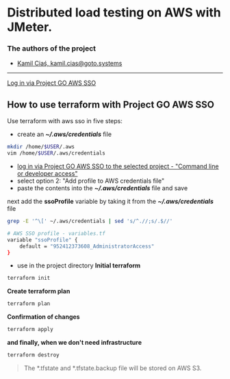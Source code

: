 # Distributed load testing on AWS with JMeter.
### The authors of the project
- [Kamil Ciaś, <kamil.cias@goto.systems>](https://github.com/kamil-cias)
___

[Log in via Project GO AWS SSO](https://projectgo.awsapps.com/start)

## How to use terraform with Project GO AWS SSO
Use terraform with aws sso in five steps:
- create an ***~/.aws/credentials*** file
```bash
mkdir /home/$USER/.aws
vim /home/$USER/.aws/credentials
```
- [log in via Project GO AWS SSO to the selected project - "Command line or developer access"](https://projectgo.awsapps.com/start)
- select option 2: "Add profile to AWS credentials file"
- paste the contents into the ***~/.aws/credentials*** file and save

next add the **ssoProfile** variable by taking it from the ***~/.aws/credentials*** file
```bash
grep -E '^\[' ~/.aws/credentials | sed 's/^.//;s/.$//'
```
```bash
# AWS SSO profile - variables.tf
variable "ssoProfile" {
	default = "952412373608_AdministratorAccess"
}
```
- use in the project directory
**Initial terraform**
```bash
terraform init
```
**Create terraform plan**
```bash
terraform plan
```
**Confirmation of changes**
```bash
terraform apply
```
**and finally, when we don't need infrastructure**
```bash
terraform destroy
```

> The *.tfstate and *.tfstate.backup file will be stored on AWS S3.


